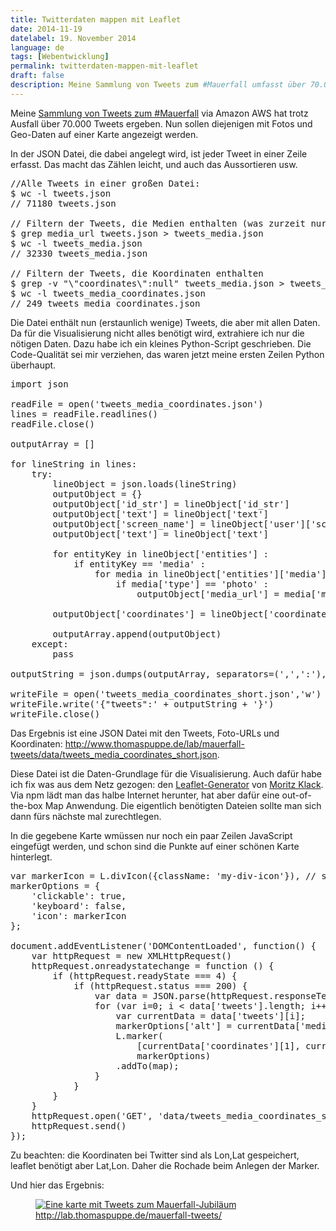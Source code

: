 ```yaml
---
title: Twitterdaten mappen mit Leaflet
date: 2014-11-19
datelabel: 19. November 2014
language: de
tags: [Webentwicklung]
permalink: twitterdaten-mappen-mit-leaflet
draft: false
description: Meine Sammlung von Tweets zum #Mauerfall umfasst über 70.000 Tweets. Nun sollen diejenigen mit Fotos und Geo-Daten auf einer Karte angezeigt werden.
---
```


Meine <a href="https://blog.thomaspuppe.de/twitterdaten-sammeln-mit-aws">Sammlung von Tweets zum #Mauerfall</a> via Amazon AWS hat trotz Ausfall über 70.000 Tweets ergeben. Nun sollen diejenigen mit Fotos und Geo-Daten auf einer Karte angezeigt werden.


In der JSON Datei, die dabei angelegt wird, ist jeder Tweet in einer Zeile erfasst. Das macht das Zählen leicht, und auch das Aussortieren usw.

<pre>//Alle Tweets in einer großen Datei:
$ wc -l tweets.json
// 71180 tweets.json

// Filtern der Tweets, die Medien enthalten (was zurzeit nur Fotos sein können)
$ grep media_url tweets.json > tweets_media.json
$ wc -l tweets_media.json
// 32330 tweets_media.json

// Filtern der Tweets, die Koordinaten enthalten
$ grep -v "\"coordinates\":null" tweets_media.json > tweets_media_coordinates.json
$ wc -l tweets_media_coordinates.json
// 249 tweets_media_coordinates.json</pre>

Die Datei enthält nun (erstaunlich wenige) Tweets, die aber mit allen Daten. Da für die Visualisierung nicht alles benötigt wird, extrahiere ich nur die nötigen Daten. Dazu habe ich ein kleines Python-Script geschrieben. Die Code-Qualität sei mir verziehen, das waren jetzt meine ersten Zeilen Python überhaupt.

<pre>import json

readFile = open('tweets_media_coordinates.json')
lines = readFile.readlines()
readFile.close()

outputArray = []

for lineString in lines:
	try:
		lineObject = json.loads(lineString)
		outputObject = {}
		outputObject['id_str'] = lineObject['id_str']
		outputObject['text'] = lineObject['text']
		outputObject['screen_name'] = lineObject['user']['screen_name']
		outputObject['text'] = lineObject['text']

		for entityKey in lineObject['entities'] :
			if entityKey == 'media' :
				for media in lineObject['entities']['media'] :
					if media['type'] == 'photo' :
						outputObject['media_url'] = media['media_url']

		outputObject['coordinates'] = lineObject['coordinates']['coordinates']

		outputArray.append(outputObject)
	except:
		pass

outputString = json.dumps(outputArray, separators=(',',':'), indent=2)

writeFile = open('tweets_media_coordinates_short.json','w')
writeFile.write('{"tweets":' + outputString + '}')
writeFile.close()</pre>

Das Ergebnis ist eine JSON Datei mit den Tweets, Foto-URLs und Koordinaten: <a href="http://lab.thomaspuppe.de/mauerfall-tweets/data/tweets_media_coordinates_short.json">http://www.thomaspuppe.de/lab/mauerfall-tweets/data/tweets_media_coordinates_short.json</a>.

Diese Datei ist die Daten-Grundlage für die Visualisierung. Auch dafür habe ich fix was aus dem Netz gezogen: den <a href="https://github.com/moklick/generator-leaflet">Leaflet-Generator</a> von <a href="https://twitter.com/moklick">Moritz Klack</a>. Via npm lädt man das halbe Internet herunter, hat aber dafür eine out-of-the-box Map Anwendung. Die eigentlich benötigten Dateien sollte man sich dann fürs nächste mal zurechtlegen.

In die gegebene Karte wmüssen nur noch ein paar Zeilen JavaScript eingefügt werden, und schon sind die Punkte auf einer schönen Karte hinterlegt.

<pre>var markerIcon = L.divIcon({className: 'my-div-icon'}), // stylen via CSS!
markerOptions = {
	'clickable': true,
	'keyboard': false,
	'icon': markerIcon
};

document.addEventListener('DOMContentLoaded', function() {
	var httpRequest = new XMLHttpRequest()
	httpRequest.onreadystatechange = function () {
		if (httpRequest.readyState === 4) {
			if (httpRequest.status === 200) {
				var data = JSON.parse(httpRequest.responseText);
				for (var i=0; i &lt; data['tweets'].length; i++) {
					var currentData = data['tweets'][i];
					markerOptions['alt'] = currentData['media_url'];
					L.marker(
						[currentData['coordinates'][1], currentData['coordinates'][0]],
						markerOptions)
					.addTo(map);
				}
			}
		}
	}
	httpRequest.open('GET', 'data/tweets_media_coordinates_short.json')
	httpRequest.send()
});</pre>

Zu beachten: die Koordinaten bei Twitter sind als Lon,Lat gespeichert, leaflet benötigt aber Lat,Lon. Daher die Rochade beim Anlegen der Marker.

Und hier das Ergebnis:

<figure>
	<a href="http://lab.thomaspuppe.de/mauerfall-tweets/">
		<img src="/images/2014/11/tweets-mauerfall.png" alt="Eine karte mit Tweets zum Mauerfall-Jubiläum">
		<figcaption>http://lab.thomaspuppe.de/mauerfall-tweets/</figcaption>
	</a>
</figure>
